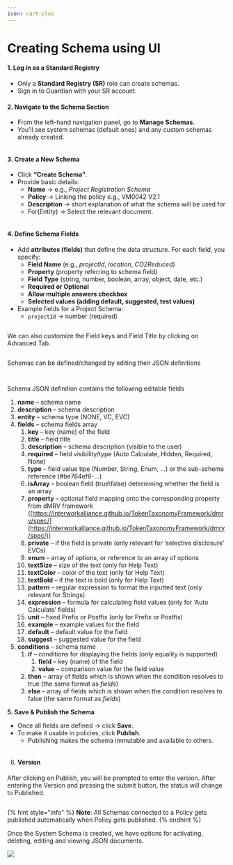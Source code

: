 ```yaml
---
icon: cart-plus
---
```


# Creating Schema using UI

#### **1. Log in as a Standard Registry**

* Only a **Standard Registry (SR)** role can create schemas.
* Sign in to Guardian with your SR account.

#### **2. Navigate to the Schema Section**

* From the left-hand navigation panel, go to **Manage** **Schemas**.
* You’ll see system schemas (default ones) and any custom schemas already created.

<figure><img src="../../../.gitbook/assets/image.png" alt=""><figcaption></figcaption></figure>

#### **3. Create a New Schema**

* Click **“Create Schema”**.
* Provide basic details:
  * **Name** → e.g., _Project Registration Schema_
  * **Policy** → Linking the policy e.g., VM0042 V2.1
  * **Description** → short explanation of what the schema will be used for
  * For(Entity) → Select the relevant document.&#x20;

<figure><img src="../../../.gitbook/assets/image (1).png" alt=""><figcaption></figcaption></figure>

#### **4. Define Schema Fields**

* Add **attributes (fields)** that define the data structure. For each field, you specify:
  * **Field Name** (e.g., _projectId_, _location_, _CO2Reduced_)
  * **Property** (property referring to schema field)
  * **Field Type** (string, number, boolean, array, object, date, etc.)
  * **Required or Optional**
  * **Allow multiple answers checkbox**
  * **Selected values (adding default, suggested, test values)**
* Example fields for a Project Schema:
  * `projectId` → number (required)

<figure><img src="../../../.gitbook/assets/image (2).png" alt=""><figcaption></figcaption></figure>

We can also customize the Field keys and Field Title by clicking on Advanced Tab.

<figure><img src="../../../.gitbook/assets/image (4).png" alt=""><figcaption></figcaption></figure>

Schemas can be defined/changed by editing their JSON definitions

<figure><img src="../../../.gitbook/assets/image (103).png" alt=""><figcaption></figcaption></figure>

<figure><img src="../../../.gitbook/assets/image (1) (1) (1) (1).png" alt=""><figcaption></figcaption></figure>

Schema JSON definition contains the following editable fields

1. **name** – schema name
2. **description** – schema description
3. **entity** – schema type (NONE, VC, EVC)
4. **fields** – schema fields array
   1. **key** – key (name) of the field
   2. **title** – field title
   3. **description** – schema description (visible to the user)
   4. **required** – field visibility/type (Auto Calculate, Hidden, Required, None)
   5. **type** – field value tipe (Number, String, Enum, …) or the sub-schema reference (#be764ef6-…)
   6. **isArray** – boolean field (true\false) determining whether the field is an array
   7. **property** – optional field mapping onto the corresponding property from dMRV framework ([https://interworkalliance.github.io/TokenTaxonomyFramework/dmrv/spec/](https://interworkalliance.github.io/TokenTaxonomyFramework/dmrv/spec/))
   8. **private** – if the field is private (only relevant for ‘selective disclosure’ EVCs)
   9. **enum** – array of options, or reference to an array of options
   10. **textSize** – size of the text (only for Help Text)
   11. **textColor** – color of the text (only for Help Text)
   12. **textBold** – if the text is bold (only for Help Text)
   13. **pattern** – regular expression to format the inputted text (only relevant for Strings)
   14. **expression** – formula for calculating field values (only for ‘Auto Calculate’ fields)
   15. **unit** – fixed Prefix or Postfix (only for Prefix or Postfix)
   16. **example** – example values for the field
   17. **default** – default value for the field
   18. **suggest** – suggested value for the field
5. **conditions** – schema name
   1. **if** – conditions for displaying the fields (only equality is supported)
      1. **field** – key (name) of the field
      2. **value** – comparison value for the field value
   2. **then** – array of fields which is shown when the condition resolves to true (the same format as _fields_)
   3. **else** – array of fields which is shown when the condition resolves to false (the same format as _fields_)

**5. Save & Publish the Schema**

* Once all fields are defined → click **Save**.
* To make it usable in policies, click **Publish**.
  * Publishing makes the schema immutable and available to others.

<figure><img src="../../../.gitbook/assets/image (3).png" alt=""><figcaption></figcaption></figure>

6. #### Version

After clicking on Publish, you will be prompted to enter the version. After entering the Version and pressing the submit button, the status will change to Published.

<figure><img src="../../../.gitbook/assets/image (426).png" alt=""><figcaption></figcaption></figure>

{% hint style="info" %}
**Note**: All Schemas connected to a Policy gets published automatically when Policy gets published.
{% endhint %}

Once the System Schema is created, we have options for activating, deleting, editing and viewing JSON documents.

![](<../../../.gitbook/assets/image (9) (5).png>)

